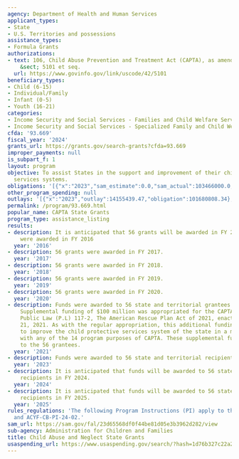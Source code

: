 ```yaml
---
agency: Department of Health and Human Services
applicant_types:
- State
- U.S. Territories and possessions
assistance_types:
- Formula Grants
authorizations:
- text: 106, Child Abuse Prevention and Treatment Act (CAPTA), as amended. 42 U.S.C.
    &sect; 5101 et seq.
  url: https://www.govinfo.gov/link/uscode/42/5101
beneficiary_types:
- Child (6-15)
- Individual/Family
- Infant (0-5)
- Youth (16-21)
categories:
- Income Security and Social Services - Families and Child Welfare Services
- Income Security and Social Services - Specialized Family and Child Welfare Services
cfda: '93.669'
fiscal_year: '2024'
grants_url: https://grants.gov/search-grants?cfda=93.669
improper_payments: null
is_subpart_f: 1
layout: program
objective: To assist States in the support and improvement of their child protective
  services systems.
obligations: '[{"x":"2023","sam_estimate":0.0,"sam_actual":103466000.0,"usa_spending_actual":101202008.33},{"x":"2024","sam_estimate":0.0,"sam_actual":103466000.0,"usa_spending_actual":101094876.52},{"x":"2025","sam_estimate":0.0,"sam_actual":103466000.0,"usa_spending_actual":0.0}]'
other_program_spending: null
outlays: '[{"x":"2023","outlay":14155439.47,"obligation":101680808.34},{"x":"2024","outlay":530606.33,"obligation":112428268.0},{"x":"2025","outlay":0.0,"obligation":0.0}]'
permalink: /program/93.669.html
popular_name: CAPTA State Grants
program_type: assistance_listing
results:
- description: It is anticipated that 56 grants will be awarded in FY 2016. 56 grants
    were awarded in FY 2016
  year: '2016'
- description: 56 grants were awarded in FY 2017.
  year: '2017'
- description: 56 grants were awarded in FY 2018.
  year: '2018'
- description: 56 grants were awarded in FY 2019.
  year: '2019'
- description: 56 grants were awarded in FY 2020.
  year: '2020'
- description: Funds were awarded to 56 state and territorial grantees in FY 2021.
    Supplemental funding of $100 million was appropriated for the CAPTA program under
    Public Law (P.L) 117-2, The American Rescue Plan Act of 2021, enacted on March
    21, 2021. As with the regular appropriation, this additional funding may be used
    to improve the child protective services system of the state in a manner consistent
    with any of the 14 program purposes of CAPTA. These supplemental funds were awarded
    to the 56 grantees.
  year: '2021'
- description: Funds were awarded to 56 state and territorial recipients in FY 2023.
  year: '2023'
- description: It is anticipated that funds will be awarded to 56 state and territorial
    recipients in FY 2024.
  year: '2024'
- description: It is anticipated that funds will be awarded to 56 state and territorial
    recipients in FY 2025.
  year: '2025'
rules_regulations: 'The following Program Instructions (PI) apply to this program:  ACYF-CB-PI-21-07,
  and ACYF-CB-PI-24-02.'
sam_url: https://sam.gov/fal/23d65568df0f44be81d05e3b3962d282/view
sub-agency: Administration for Children and Families
title: Child Abuse and Neglect State Grants
usaspending_url: https://www.usaspending.gov/search/?hash=1d76b327c22a22034f8f2d32c1600cee
---
```

